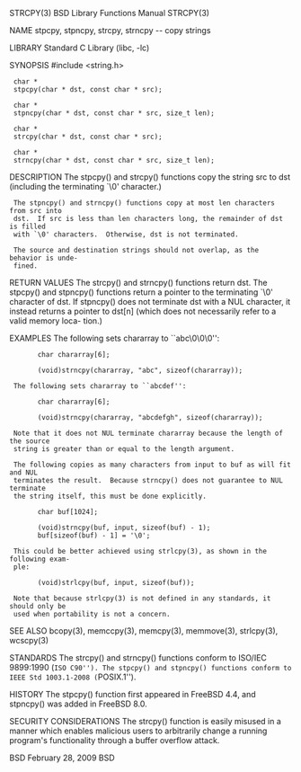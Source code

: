 STRCPY(3) BSD Library Functions Manual STRCPY(3)

NAME
stpcpy, stpncpy, strcpy, strncpy -- copy strings

LIBRARY
Standard C Library (libc, -lc)

SYNOPSIS
#include <string.h>

     char *
     stpcpy(char * dst, const char * src);

     char *
     stpncpy(char * dst, const char * src, size_t len);

     char *
     strcpy(char * dst, const char * src);

     char *
     strncpy(char * dst, const char * src, size_t len);

DESCRIPTION
The stpcpy() and strcpy() functions copy the string src to dst (including the
terminating `\0' character.)

     The stpncpy() and strncpy() functions copy at most len characters from src into
     dst.  If src is less than len characters long, the remainder of dst is filled
     with `\0' characters.  Otherwise, dst is not terminated.

     The source and destination strings should not overlap, as the behavior is unde-
     fined.

RETURN VALUES
The strcpy() and strncpy() functions return dst. The stpcpy() and stpncpy()
functions return a pointer to the terminating `\0' character of dst. If
stpncpy() does not terminate dst with a NUL character, it instead returns a
pointer to dst[n] (which does not necessarily refer to a valid memory loca-
tion.)

EXAMPLES
The following sets chararray to ``abc\0\0\0'':

           char chararray[6];

           (void)strncpy(chararray, "abc", sizeof(chararray));

     The following sets chararray to ``abcdef'':

           char chararray[6];

           (void)strncpy(chararray, "abcdefgh", sizeof(chararray));

     Note that it does not NUL terminate chararray because the length of the source
     string is greater than or equal to the length argument.

     The following copies as many characters from input to buf as will fit and NUL
     terminates the result.  Because strncpy() does not guarantee to NUL terminate
     the string itself, this must be done explicitly.

           char buf[1024];

           (void)strncpy(buf, input, sizeof(buf) - 1);
           buf[sizeof(buf) - 1] = '\0';

     This could be better achieved using strlcpy(3), as shown in the following exam-
     ple:

           (void)strlcpy(buf, input, sizeof(buf));

     Note that because strlcpy(3) is not defined in any standards, it should only be
     used when portability is not a concern.

SEE ALSO
bcopy(3), memccpy(3), memcpy(3), memmove(3), strlcpy(3), wcscpy(3)

STANDARDS
The strcpy() and strncpy() functions conform to ISO/IEC 9899:1990
(`ISO C90''). The stpcpy() and stpncpy() functions conform to IEEE Std 1003.1-2008 (`POSIX.1'').

HISTORY
The stpcpy() function first appeared in FreeBSD 4.4, and stpncpy() was added in
FreeBSD 8.0.

SECURITY CONSIDERATIONS
The strcpy() function is easily misused in a manner which enables malicious
users to arbitrarily change a running program's functionality through a buffer
overflow attack.

BSD February 28, 2009 BSD
